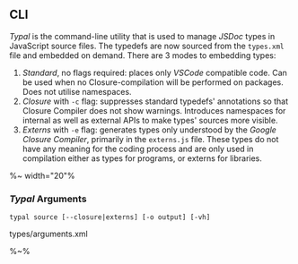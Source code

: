 ## CLI

_Typal_ is the command-line utility that is used to manage _JSDoc_ types in JavaScript source files. The typedefs are now sourced from the `types.xml` file and embedded on demand. There are 3 modes to embedding types:

1. *Standard*, no flags required: places only _VSCode_ compatible code. Can be used when no Closure-compilation will be performed on packages. Does not utilise namespaces.
1. *Closure* with `-c` flag: suppresses standard typedefs' annotations so that Closure Compiler does not show warnings. Introduces namespaces for internal as well as external APIs to make types' sources more visible.
1. *Externs* with `-e` flag: generates types only understood by the _Google Closure Compiler_, primarily in the `externs.js` file. These types do not have any meaning for the coding process and are only used in compilation either as types for programs, or externs for libraries.

%~ width="20"%

### _Typal_ Arguments

`typal source [--closure|externs] [-o output] [-vh]`

<argufy>types/arguments.xml</argufy>

%~%